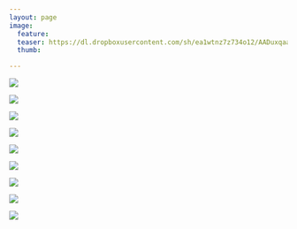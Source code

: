 ```yaml
---
layout: page
image:
  feature:
  teaser: https://dl.dropboxusercontent.com/sh/ea1wtnz7z734o12/AADuxqaatHSNOeB9QoohoZWCa/luontokuvat/kes%C3%A4/11/DS57531-245px.jpg
  thumb:

---
```


[![](https://dl.dropboxusercontent.com/sh/ea1wtnz7z734o12/AABuD_QGIopnenPJ30HQ6mzLa/luontokuvat/kes%C3%A4/11/DS57513-800px.jpg)](https://dl.dropboxusercontent.com/sh/ea1wtnz7z734o12/AACXfYpYE72JIIkjEGpPU0Ssa/luontokuvat/kes%C3%A4/11/DS57513.jpg)

[![](https://dl.dropboxusercontent.com/sh/ea1wtnz7z734o12/AACmgwXkn2Yvl7ZoYZwk6JAva/luontokuvat/kes%C3%A4/11/DS57516-800px.jpg)](https://dl.dropboxusercontent.com/sh/ea1wtnz7z734o12/AAAVd6rWcro9me3rIRCHHAfCa/luontokuvat/kes%C3%A4/11/DS57516.jpg)

[![](https://dl.dropboxusercontent.com/sh/ea1wtnz7z734o12/AABvz2Y6dseGJz9v5WKmwsRGa/luontokuvat/kes%C3%A4/11/DS57517-800px.jpg)](https://dl.dropboxusercontent.com/sh/ea1wtnz7z734o12/AABHN7kjS3ZZGR5u-ApO1hOXa/luontokuvat/kes%C3%A4/11/DS57517.jpg)

[![](https://dl.dropboxusercontent.com/sh/ea1wtnz7z734o12/AADIoDW3Ru_rva3U79WxIdmOa/luontokuvat/kes%C3%A4/11/DS57520_1-800px.jpg)](https://dl.dropboxusercontent.com/sh/ea1wtnz7z734o12/AACXEzOtmDct14gQeuni8372a/luontokuvat/kes%C3%A4/11/DS57520_1.jpg)

[![](https://dl.dropboxusercontent.com/sh/ea1wtnz7z734o12/AACZ070vUt7ZWo9mVBKUhqfFa/luontokuvat/kes%C3%A4/11/DS57523-800px.jpg)](https://dl.dropboxusercontent.com/sh/ea1wtnz7z734o12/AACT1Zpo693CiK_sQRuR2a_pa/luontokuvat/kes%C3%A4/11/DS57523.jpg)

[![](https://dl.dropboxusercontent.com/sh/ea1wtnz7z734o12/AADHys0IFOBEdVQgnsitcpnqa/luontokuvat/kes%C3%A4/11/DS57525-800px.jpg)](https://dl.dropboxusercontent.com/sh/ea1wtnz7z734o12/AABR53sWKy1hjQdotyps8wXQa/luontokuvat/kes%C3%A4/11/DS57525.jpg)

[![](https://dl.dropboxusercontent.com/sh/ea1wtnz7z734o12/AACMqnfdS6QMWj8DYt9BZne8a/luontokuvat/kes%C3%A4/11/DS57526-800px.jpg)](https://dl.dropboxusercontent.com/sh/ea1wtnz7z734o12/AABH6TDciXNuPQvZPXvZCxGca/luontokuvat/kes%C3%A4/11/DS57526.jpg)

[![](https://dl.dropboxusercontent.com/sh/ea1wtnz7z734o12/AACZdZ6mbh9AVEUwxCupypIUa/luontokuvat/kes%C3%A4/11/DS57531-800px.jpg)](https://dl.dropboxusercontent.com/sh/ea1wtnz7z734o12/AACOhZQw1ELbOVfwLvLTPy7fa/luontokuvat/kes%C3%A4/11/DS57531.jpg)

[![](https://dl.dropboxusercontent.com/sh/ea1wtnz7z734o12/AABhRM3rgtzHAvGLES261jnxa/luontokuvat/kes%C3%A4/11/DS57532-800px.jpg)](https://dl.dropboxusercontent.com/sh/ea1wtnz7z734o12/AADZ7REV6M8MTbXg2YuJB8mGa/luontokuvat/kes%C3%A4/11/DS57532.jpg)
